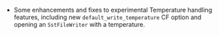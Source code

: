 * Some enhancements and fixes to experimental Temperature handling features, including new `default_write_temperature` CF option and opening an `SstFileWriter` with a temperature.
